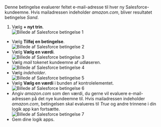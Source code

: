Denne betingelse evaluerer feltet e-mail-adresse til hver ny Salesforce-kundeemne. Hvis mailadressen indeholder *amazon.com*, bliver resultatet betingelse *Sand*.

1. Vælg **+ nyt trin**.  
![Billede af Salesforce betingelse 1](./media/connectors-create-api-salesforce/condition-1.png)   
- Vælg **Tilføj en betingelse**.    
![Billede af Salesforce betingelse 2](./media/connectors-create-api-salesforce/condition-2.png)  
- Vælg **Vælg en værdi**.    
![Billede af Salesforce betingelse 3](./media/connectors-create-api-salesforce/condition-3.png)  
- Vælg *mail* tokenet kundeemne af udløseren.    
![Billede af Salesforce betingelse 4](./media/connectors-create-api-salesforce/condition-4.png)  
- Vælg *indeholder*.      
![Billede af Salesforce betingelse 5](./media/connectors-create-api-salesforce/condition-5.png)  
- Vælg **Vælg en værdi** i bunden af kontrolelementet.     
![Billede af Salesforce betingelse 6](./media/connectors-create-api-salesforce/condition-6.png)  
- Angiv *amazon.com* som den værdi, du gerne vil evaluere e-mail-adressen på det nye kundeemne til. Hvis mailadressen indeholder *amazon.com*, betingelsen skal evalueres til *True* og andre trinnene i din logik app kan fortsætte.    
![Billede af Salesforce betingelse 7](./media/connectors-create-api-salesforce/condition-7.png)  
- Gem dine logik apps.  

